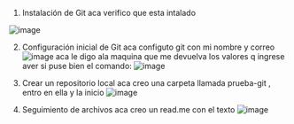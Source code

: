 1. Instalación de Git
aca verifico que esta intalado 

![image](https://github.com/user-attachments/assets/59656e74-5324-4b16-afc2-bca73f8a36e8)

2. Configuración inicial de Git
   aca configuto git con mi nombre y correo 
![image](https://github.com/user-attachments/assets/7cce15e6-e686-4035-9d6f-4e2749530593)
aca le digo ala maquina que me devuelva los valores q ingrese aver si puse bien el comando:
![image](https://github.com/user-attachments/assets/0e0e79e0-fe1c-49e4-b414-ea95703ff7d3)

3. Crear un repositorio local
   aca creo una carpeta llamada prueba-git , entro en ella y la inicio
   ![image](https://github.com/user-attachments/assets/9bfb97ab-f615-4854-866a-3a6e6d6b4a33)

4. Seguimiento de archivos
   aca creo un read.me con el texto
   ![image](https://github.com/user-attachments/assets/d4feac0c-0da4-47c7-8311-c38515427f47)


